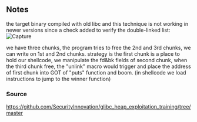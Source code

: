 ## Notes
the target binary compiled with old libc and this technique is not working in newer versions since a check
added to verify the double-linked list:
![Capture](https://github.com/user-attachments/assets/dc3329e7-3346-445a-806f-9e6554d5228b)


we have three chunks, the program tries to free the 2nd and 3rd chunks, we can write on 1st and 2nd chunks.
strategy is the first chunk is a place to hold our shellcode, we manipulate the fd&bk fields of second chunk,
when the third chunk free, the "unlink" macro would trigger and place the address of first chunk into GOT of
"puts" function and boom.
(in shellcode we load instructions to jump to the winner function)

### Source
https://github.com/SecurityInnovation/glibc_heap_exploitation_training/tree/master
